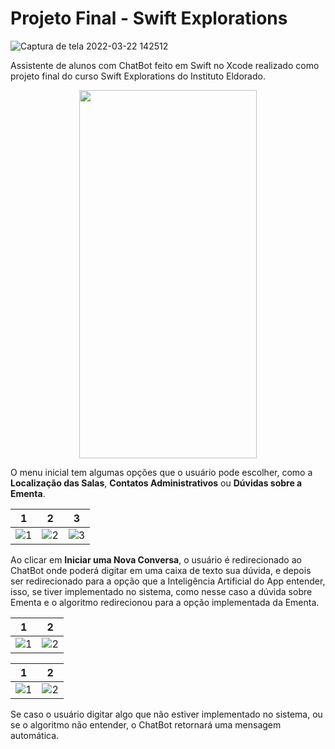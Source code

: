 # Projeto Final - Swift Explorations

![Captura de tela 2022-03-22 142512](https://user-images.githubusercontent.com/56667001/159550195-fd0e4d31-0f6e-4ecf-a832-45a6800ade13.png)

Assistente de alunos com ChatBot feito em Swift no Xcode realizado como projeto final do curso Swift Explorations do Instituto Eldorado.

<p align="center">
  <img width="284" height="589" src="https://user-images.githubusercontent.com/56667001/159551913-cc8da4b5-1f62-4c4e-8e4e-901140188ad7.png">
</p>

O menu inicial tem algumas opções que o usuário pode escolher, como a **Localização das Salas**, **Contatos Administrativos** ou **Dúvidas sobre a Ementa**.

|1|2|3|
|:-:|:-:|:-:|
|![1](https://user-images.githubusercontent.com/56667001/159555298-1d4354e5-63b8-4e7f-bb18-f93be35c5017.png)|![2](https://user-images.githubusercontent.com/56667001/159555377-90ef2de7-3795-4296-a810-fac2c133fc3e.png)|![3](https://user-images.githubusercontent.com/56667001/159555389-6a8dc850-4df6-451c-8716-39dd7a737d29.png)|

Ao clicar em **Iniciar uma Nova Conversa**, o usuário é redirecionado ao ChatBot onde poderá digitar em uma caixa de texto sua dúvida, e depois ser redirecionado para a opção que a Inteligência Artificial do App entender, isso, se tiver implementado no sistema, como nesse caso a dúvida sobre Ementa e o algoritmo redirecionou para a opção implementada da Ementa.

|1|2|
|:-:|:-:|
|![1](https://user-images.githubusercontent.com/56667001/159555298-1d4354e5-63b8-4e7f-bb18-f93be35c5017.png)|![2](https://user-images.githubusercontent.com/56667001/159556950-cd6c2681-05ba-4da6-a18d-3f50d088915b.png)|

|1|2|
|:-:|:-:|
|![1](https://user-images.githubusercontent.com/56667001/159555298-1d4354e5-63b8-4e7f-bb18-f93be35c5017.png)|![2](https://user-images.githubusercontent.com/56667001/159557594-1508b5a4-764f-4cf9-baba-3d8fd301287c.png)|

Se caso o usuário digitar algo que não estiver implementado no sistema, ou se o algoritmo não entender, o ChatBot retornará uma mensagem automática.



